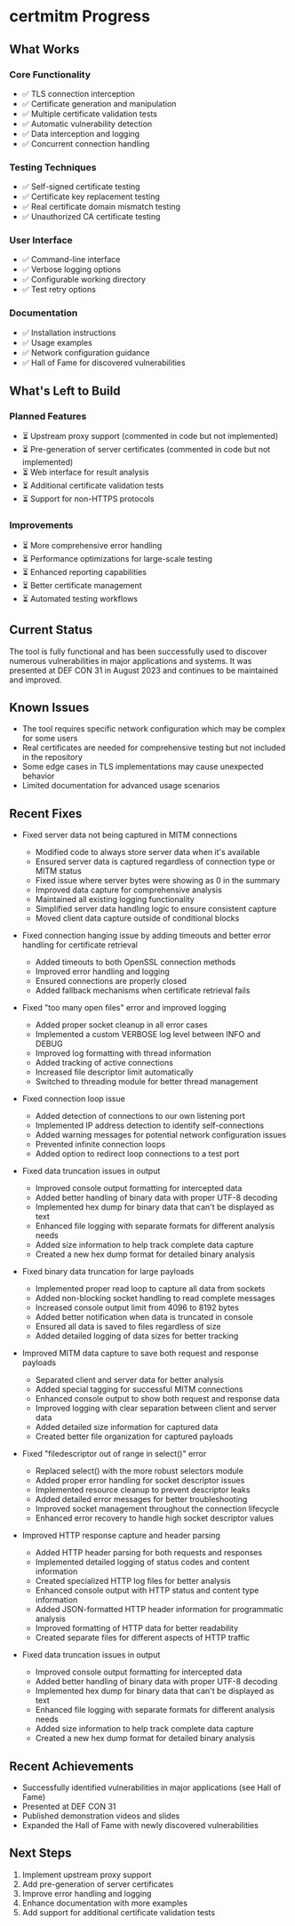 # certmitm Progress

## What Works

### Core Functionality
- ✅ TLS connection interception
- ✅ Certificate generation and manipulation
- ✅ Multiple certificate validation tests
- ✅ Automatic vulnerability detection
- ✅ Data interception and logging
- ✅ Concurrent connection handling

### Testing Techniques
- ✅ Self-signed certificate testing
- ✅ Certificate key replacement testing
- ✅ Real certificate domain mismatch testing
- ✅ Unauthorized CA certificate testing

### User Interface
- ✅ Command-line interface
- ✅ Verbose logging options
- ✅ Configurable working directory
- ✅ Test retry options

### Documentation
- ✅ Installation instructions
- ✅ Usage examples
- ✅ Network configuration guidance
- ✅ Hall of Fame for discovered vulnerabilities

## What's Left to Build

### Planned Features
- ⏳ Upstream proxy support (commented in code but not implemented)
- ⏳ Pre-generation of server certificates (commented in code but not implemented)
- ⏳ Web interface for result analysis
- ⏳ Additional certificate validation tests
- ⏳ Support for non-HTTPS protocols

### Improvements
- ⏳ More comprehensive error handling
- ⏳ Performance optimizations for large-scale testing
- ⏳ Enhanced reporting capabilities
- ⏳ Better certificate management
- ⏳ Automated testing workflows

## Current Status
The tool is fully functional and has been successfully used to discover numerous vulnerabilities in major applications and systems. It was presented at DEF CON 31 in August 2023 and continues to be maintained and improved.

## Known Issues
- The tool requires specific network configuration which may be complex for some users
- Real certificates are needed for comprehensive testing but not included in the repository
- Some edge cases in TLS implementations may cause unexpected behavior
- Limited documentation for advanced usage scenarios

## Recent Fixes
- Fixed server data not being captured in MITM connections
  - Modified code to always store server data when it's available
  - Ensured server data is captured regardless of connection type or MITM status
  - Fixed issue where server bytes were showing as 0 in the summary
  - Improved data capture for comprehensive analysis
  - Maintained all existing logging functionality
  - Simplified server data handling logic to ensure consistent capture
  - Moved client data capture outside of conditional blocks

- Fixed connection hanging issue by adding timeouts and better error handling for certificate retrieval
  - Added timeouts to both OpenSSL connection methods
  - Improved error handling and logging
  - Ensured connections are properly closed
  - Added fallback mechanisms when certificate retrieval fails

- Fixed "too many open files" error and improved logging
  - Added proper socket cleanup in all error cases
  - Implemented a custom VERBOSE log level between INFO and DEBUG
  - Improved log formatting with thread information
  - Added tracking of active connections
  - Increased file descriptor limit automatically
  - Switched to threading module for better thread management

- Fixed connection loop issue
  - Added detection of connections to our own listening port
  - Implemented IP address detection to identify self-connections
  - Added warning messages for potential network configuration issues
  - Prevented infinite connection loops
  - Added option to redirect loop connections to a test port

- Fixed data truncation issues in output
  - Improved console output formatting for intercepted data
  - Added better handling of binary data with proper UTF-8 decoding
  - Implemented hex dump for binary data that can't be displayed as text
  - Enhanced file logging with separate formats for different analysis needs
  - Added size information to help track complete data capture
  - Created a new hex dump format for detailed binary analysis
  
- Fixed binary data truncation for large payloads
  - Implemented proper read loop to capture all data from sockets
  - Added non-blocking socket handling to read complete messages
  - Increased console output limit from 4096 to 8192 bytes
  - Added better notification when data is truncated in console
  - Ensured all data is saved to files regardless of size
  - Added detailed logging of data sizes for better tracking
  
- Improved MITM data capture to save both request and response payloads
  - Separated client and server data for better analysis
  - Added special tagging for successful MITM connections
  - Enhanced console output to show both request and response data
  - Improved logging with clear separation between client and server data
  - Added detailed size information for captured data
  - Created better file organization for captured payloads
  
- Fixed "filedescriptor out of range in select()" error
  - Replaced select() with the more robust selectors module
  - Added proper error handling for socket descriptor issues
  - Implemented resource cleanup to prevent descriptor leaks
  - Added detailed error messages for better troubleshooting
  - Improved socket management throughout the connection lifecycle
  - Enhanced error recovery to handle high socket descriptor values
  
- Improved HTTP response capture and header parsing
  - Added HTTP header parsing for both requests and responses
  - Implemented detailed logging of status codes and content information
  - Created specialized HTTP log files for better analysis
  - Enhanced console output with HTTP status and content type information
  - Added JSON-formatted HTTP header information for programmatic analysis
  - Improved formatting of HTTP data for better readability
  - Created separate files for different aspects of HTTP traffic

- Fixed data truncation issues in output
  - Improved console output formatting for intercepted data
  - Added better handling of binary data with proper UTF-8 decoding
  - Implemented hex dump for binary data that can't be displayed as text
  - Enhanced file logging with separate formats for different analysis needs
  - Added size information to help track complete data capture
  - Created a new hex dump format for detailed binary analysis

## Recent Achievements
- Successfully identified vulnerabilities in major applications (see Hall of Fame)
- Presented at DEF CON 31
- Published demonstration videos and slides
- Expanded the Hall of Fame with newly discovered vulnerabilities

## Next Steps
1. Implement upstream proxy support
2. Add pre-generation of server certificates
3. Improve error handling and logging
4. Enhance documentation with more examples
5. Add support for additional certificate validation tests